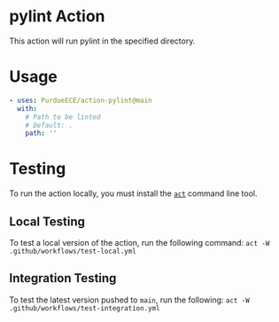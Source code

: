 # pylint Action

This action will run pylint in the specified directory.

# Usage
```yaml
- uses: PurdueECE/action-pylint@main
  with:
    # Path to be linted
    # Default: .
    path: ''
```

# Testing
To run the action locally, you must install the [`act`](https://github.com/nektos/act) command line tool.
## Local Testing
To test a local version of the action, run the following command:
`act -W .github/workflows/test-local.yml`
## Integration Testing
To test the latest version pushed to `main`, run the following:
`act -W .github/workflows/test-integration.yml`